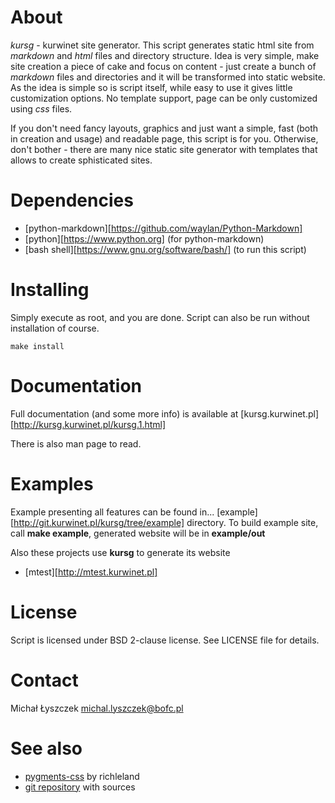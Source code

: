 About
=====

*kursg* - kurwinet site generator. This script generates static html site from
*markdown* and *html* files and directory structure. Idea is very simple, make
site creation a piece of cake and focus on content - just create a bunch of
*markdown* files and directories and it will be transformed into static website.
As the idea is simple so is script itself, while easy to use it gives little
customization options. No template support, page can be only customized using
*css* files.

If you don't need fancy layouts, graphics and just want a simple, fast (both in
creation and usage) and readable page, this script is for you. Otherwise, don't
bother - there are many nice static site generator with templates that allows to
create sphisticated sites.

Dependencies
============

  * [python-markdown][https://github.com/waylan/Python-Markdown]
  * [python][https://www.python.org] (for python-markdown)
  * [bash shell][https://www.gnu.org/software/bash/] (to run this script)

Installing
==========

Simply execute as root, and you are done. Script can also be run without
installation of course.

~~~{.sh}
make install
~~~

Documentation
=============

Full documentation (and some more info) is available at
[kursg.kurwinet.pl][http://kursg.kurwinet.pl/kursg.1.html]

There is also man page to read.

Examples
========

Example presenting all features can be found in...
[example][http://git.kurwinet.pl/kursg/tree/example] directory. To build
example site, call **make example**, generated website will be in
**example/out**

Also these projects use **kursg** to generate its website

* [mtest][http://mtest.kurwinet.pl]

License
=======

Script is licensed under BSD 2-clause license. See LICENSE file for details.

Contact
=======

Michał Łyszczek <michal.lyszczek@bofc.pl>

See also
========

* [pygments-css](https://github.com/richleland/pygments-css) by richleland
* [git repository](http://git.kurwinet.pl/kursg/) with sources
